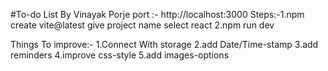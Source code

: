 #To-do List By Vinayak Porje
port :- http://localhost:3000
Steps:-1.npm create vite@latest
       give project name 
       select react
      2.npm run dev
  
Things To improve:- 1.Connect With storage
2.add Date/Time-stamp
3.add reminders 
4.improve css-style
5.add images-options
